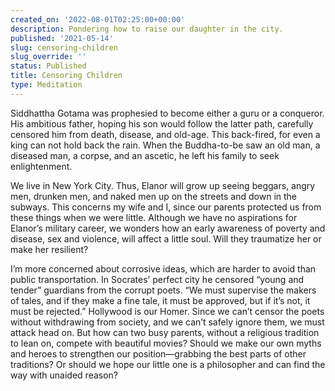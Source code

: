 ```yaml
---
created_on: '2022-08-01T02:25:00+00:00'
description: Pondering how to raise our daughter in the city.
published: '2021-05-14'
slug: censoring-children
slug_override: ''
status: Published
title: Censoring Children
type: Meditation
---
```

Siddhattha Gotama was prophesied to become either a guru or a conqueror. His ambitious father, hoping his son would follow the latter path, carefully censored him from death, disease, and old-age. This back-fired, for even a king can not hold back the rain. When the Buddha-to-be saw an old man, a diseased man, a corpse, and an ascetic, he left his family to seek enlightenment.

We live in New York City. Thus, Elanor will grow up seeing beggars, angry men, drunken men, and naked men up on the streets and down in the subways. This concerns my wife and I, since our parents protected us from these things when we were little. Although we have no aspirations for Elanor’s military career, we wonders how an early awareness of poverty and disease, sex and violence, will affect a little soul. Will they traumatize her or make her resilient?

I’m more concerned about corrosive ideas, which are harder to avoid than public transportation. In Socrates’ perfect city he censored “young and tender” guardians from the corrupt poets. “We must supervise the makers of tales, and if they make a fine tale, it must be approved, but if it’s not, it must be rejected.” Hollywood is our Homer. Since we can’t censor the poets without withdrawing from society, and we can’t safely ignore them, we must attack head on. But how can two busy parents, without a religious tradition to lean on, compete with beautiful movies? Should we make our own myths and heroes to strengthen our position—grabbing the best parts of other traditions? Or should we hope our little one is a philosopher and can find the way with unaided reason?
